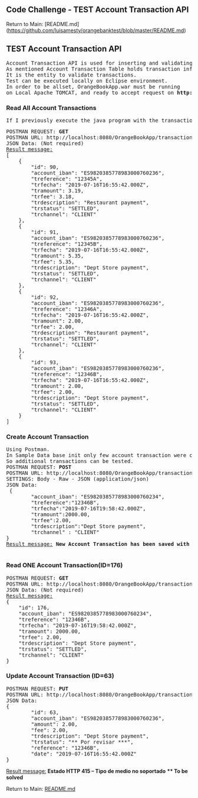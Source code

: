 ## Code Challenge - TEST Account Transaction API
Return to Main: [README.md] (https://github.com/luisamesty/orangebanktest/blob/master/README.md)
## TEST Account Transaction API
<pre>
Account Transaction API is used for inserting and validating transactions.
As mentioned Account Transaction Table holds transaction information as Date, Reference, IBAN, Amount, Fee and Status.
It is the entity to validate transactions.
Test can be executed locally on Eclipse environment. 
In order to be allset, OrangeBookApp.war must be running
on Local Apache TOMCAT, and ready to accept request on <b>http://localhost:8080</b> . If running on a container IP address must be different.
</pre>

### Read All Account Transactions
<pre>
If I previously execute the java program with the transactions in the Transaccion.json file, the validated transactions can be read.
</pre>
<pre>
POSTMAN REQUEST: <b>GET</b>
POSTMAN URL: http://localhost:8080/OrangeBookApp/transaction/get/
JSON Data: (Not required)
<u>Result message:</u> 
[
    {
        "id": 90,
        "account_iban": "ES9820385778983000760236",
        "treference": "12345A",
        "trfecha": "2019-07-16T16:55:42.000Z",
        "tramount": 3.19,
        "trfee": 3.18,
        "trdescription": "Restaurant payment",
        "trstatus": "SETTLED",
        "trchannel": "CLIENT"
    },
    {
        "id": 91,
        "account_iban": "ES9820385778983000760236",
        "treference": "12345B",
        "trfecha": "2019-07-16T16:55:42.000Z",
        "tramount": 5.35,
        "trfee": 5.35,
        "trdescription": "Dept Store payment",
        "trstatus": "SETTLED",
        "trchannel": "CLIENT"
    },
    {
        "id": 92,
        "account_iban": "ES9820385778983000760236",
        "treference": "12346A",
        "trfecha": "2019-07-16T16:55:42.000Z",
        "tramount": 2.00,
        "trfee": 2.00,
        "trdescription": "Restaurant payment",
        "trstatus": "SETTLED",
        "trchannel": "CLIENT"
    },
    {
        "id": 93,
        "account_iban": "ES9820385778983000760236",
        "treference": "12346B",
        "trfecha": "2019-07-16T16:55:42.000Z",
        "tramount": 2.00,
        "trfee": 2.00,
        "trdescription": "Dept Store payment",
        "trstatus": "SETTLED",
        "trchannel": "CLIENT"
    }
]
</pre>
### Create Account Transaction
<pre>
Using Postman. 
In Sample Data base init only few account transaction were created. 
So additional transactions can be tested.
POSTMAN REQUEST: <b>POST</b>
POSTMAN URL: http://localhost:8080/OrangeBookApp/transaction/add
SETTINGS: Body - Raw - JSON (application/json)
JSON Data:
 {
		"account_iban": "ES9820385778983000760234",
    	"treference":"12346B",
		"trfecha":"2019-07-16T19:58:42.000Z",
		"tramount":2000.00,
		"trfee":2.00,
		"trdescription":"Dept Store payment",
		"trchannel" : "CLIENT"
}
<u>Result message:</u> <b>New Account Transaction has been saved with ID:176 Status:SETTLED</b>

</pre>
### Read ONE Account Transaction(ID=176)
<pre>
POSTMAN REQUEST: <b>GET</b>
POSTMAN URL: http://localhost:8080/OrangeBookApp/transaction/get/176
JSON Data: (Not required)
<u>Result message:</u> 
{
    "id": 176,
    "account_iban": "ES9820385778983000760234",
    "treference": "12346B",
    "trfecha": "2019-07-16T19:58:42.000Z",
    "tramount": 2000.00,
    "trfee": 2.00,
    "trdescription": "Dept Store payment",
    "trstatus": "SETTLED",
    "trchannel": "CLIENT"
}
</pre>
### Update Account Transaction (ID=63)
<pre>
POSTMAN REQUEST: <b>PUT</b>
POSTMAN URL: http://localhost:8080/OrangeBookApp/transaction/put/63
JSON Data:
{
        "id": 63,
        "account_iban": "ES9820385778983000760236",
        "amount": 2.00,
        "fee": 2.00,
        "trdescription": "Dept Store payment",
        "trstatus": "** Por revisar ***",
        "reference": "12346B",
        "date": "2019-07-16T16:55:42.000Z"
}
</pre>
<u>Result message:</u> <b>Estado HTTP 415 – Tipo de medio no soportado</b>
<b>** To be solved</b>

Return to Main: [README.md](https://github.com/luisamesty/orangebanktest/blob/master/README.md)